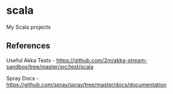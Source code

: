 # scala
My Scala projects

## References
Useful Akka Tests - https://github.com/2m/akka-stream-sandbox/tree/master/src/test/scala

Spray Docs - https://github.com/spray/spray/tree/master/docs/documentation
